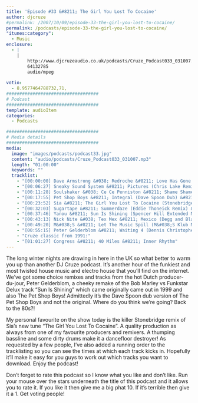 ```yaml
---
title: 'Episode #33 &#8211; The Girl You Lost To Cocaine'
author: djcruze
#permalink: /2007/10/09/episode-33-the-girl-you-lost-to-cocaine/
permalink: /podcasts/episode-33-the-girl-you-lost-to-cocaine/
"itunes:category":
  - Music
enclosure:
  - |
    |
        http://www.djcruzeaudio.co.uk/podcasts/Cruze_Podcast033_031007.mp3
        64132785
        audio/mpeg
        
votio:
  - 8.9577464788732,71,
###################################
# Podcast
###################################
template: audioItem
categories:
  - Podcasts

###################################
# Media details
###################################
media:
  image: "images/podcasts/podcast33.jpg"
  content: "audio/podcasts/Cruze_Podcast033_031007.mp3"
  length: "01:00:00"
  keywords: ""
  tracklist:
    - "[00:00:00] Dave Armstrong &#038; Redroche &#8211; Love Has Gone (Peter Gelderblom Remix) &#8211; Data"
    - "[00:06:27] Sneaky Sound System &#8211; Pictures (Chris Lake Remix) &#8211; Whack Records"
    - "[00:11:28] Soulshaker &#038; Ce Ce Penniston &#8211; Shame Shame Shame (Smax &#038; Gold Remix) &#8211; AATW"
    - "[00:17:55] Pet Shop Boys &#8211; Integral (Dave Spoon Dub) &#8211; Parlophone"
    - "[00:23:52] Sia &#8211; The Girl You Lost To Cocaine (Stonebridge Club Mix) &#8211; Monkey Puzzle Records"
    - "[00:32:03] Sugartape &#8211; Summerdaze (Eddie Thoneick Remix) &#8211; Bigstar Records"
    - "[00:37:46] Yanou &#8211; Sun Is Shining (Spencer Hill Extended Mix) &#8211; AATW"
    - "[00:43:13] Nick Nite &#038; Tex Mex &#8211; Mexico (Degg and Blakker Remix) &#8211; Muschi Tunes"
    - "[00:49:20] M&#038;S &#8211; Let The Music Spill (M&#038;S Klub Mix) &#8211; Brass"
    - "[00:55:15] Peter Gelderblom &#8211; Waiting 4 (Dennis Christopher Remix) &#8211; Data"
    - "Cruze classic from 1991:"
    - "[01:01:27] Congress &#8211; 40 Miles &#8211; Inner Rhythm"
---
```

The long winter nights are drawing in here in the UK so what better to warm you up than another DJ Cruze podcast. It&#8217;s another hour of the funkiest and most twisted house music and electro house that you&#8217;ll find on the internet. We&#8217;ve got some choice remixes and tracks from the hot Dutch producer-du-jour, Peter Gelderblom, a cheeky remake of the Bob Marley vs Funkstar Delux track &#8220;Sun Is Shining&#8221; which came originally came out in 1999 and also The Pet Shop Boys! Admittedly it&#8217;s the Dave Spoon dub version of The Pet Shop Boys and not the original. Where do you think we&#8217;re going? Back to the 80s?!

My personal favourite on the show today is the killer Stonebridge remix of Sia&#8217;s new tune &#8220;The Girl You Lost To Cocaine&#8221;. A quality production as always from one of my favourite producers and remixers. A thumping bassline and some dirty drums make it a dancefloor destroyer! As requested by a few people, I&#8217;ve also added a running order to the tracklisting so you can see the times at which each track kicks in. Hopefully it&#8217;ll make it easy for you guys to work out which tracks you want to download. Enjoy the podcast!

Don&#8217;t forget to rate this podcast so I know what you like and don&#8217;t like. Run your mouse over the stars underneath the title of this podcast and it allows you to rate it. If you like it then give me a big phat 10. If it&#8217;s terrible then give it a 1. Get voting people!
